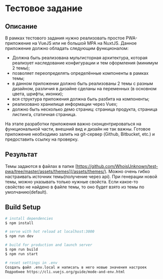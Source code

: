 # Тестовое задание

## Описание
В рамках тестового задания нужно реализовать простое PWA-приложение на VueJS или не большой MPA на NuxtJS. Данное приложение должно обладать следующим функционалом: 
- Должна быть реализована мультисторная архитектура, которая реализует наследование конфигурации и тем оформления (минимум 2 темы);
- позволяет переопределять определённые компоненты в рамках темы;
- в данном приложении должно быть реализованы 2 темы с разным дизайном, различия в дизайне сделаны на переменных (в основном цвета, шрифты, иконки);
- вся структура приложения должна быть разбита на компоненты;
- реализовано хранилище информации через Vuex;
- должно быть несколько демо страниц: страница продукта, страница листинга, статичная страница.

На этапе разработки приложения важно сконцентрироваться на функциональной части, внешний вид и дизайн не так важны.
Готовое приложение необходимо залить на git-сервер (Github, Bitbucket, etc.) и предоставить ссылку на проверку.

## Результат

Темы задаются в файлах в папке [https://github.com/WhoisUnknown/test-pwa/tree/master/assets/themes](/assets/themes/). Можно очень гибко настраивать источник темы(получение через api). При генерации новой темы, можно указывать только нужные свойста. Если какое-то свойство не найдено в файле темы, то оно будет взято из темы по умолчанию(default).


## Build Setup

```bash
# install dependencies
$ npm install

# serve with hot reload at localhost:3000
$ npm run dev

# build for production and launch server
$ npm run build
$ npm run start

# reset settings in .env
Создать файл .env.local и написать в него новые значения настроек
Подробнее https://cli.vuejs.org/guide/mode-and-env.html

```